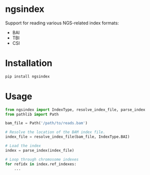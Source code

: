# ngsindex

Support for reading various NGS-related index formats:

* BAI
* TBI
* CSI


# Installation

```bash
pip install ngsindex
```

# Usage

```python
from ngsindex import IndexType, resolve_index_file, parse_index
from pathlib import Path

bam_file = Path('/path/to/reads.bam')

# Resolve the location of the BAM index file.
index_file = resolve_index_file(bam_file, IndexType.BAI)

# Load the index
index = parse_index(index_file)

# Loop through chromosome indexes
for refidx in index.ref_indexes:
    ...
```
